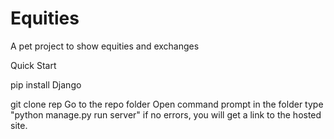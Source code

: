 # Equities
A pet project to show equities and exchanges

Quick Start

pip install Django

git clone rep
Go to the repo folder
Open command prompt in the folder
type "python manage.py run server"
if no errors, you will get a link to the hosted site.
